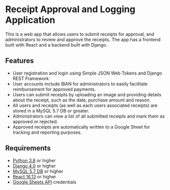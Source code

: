 # Receipt Approval and Logging Application

This is a web app that allows users to submit receipts for approval, and administrators to review and approve the receipts. The app has a frontend built with React and a backend built with Django.

## Features

- User registration and login using Simple JSON Web Tokens and Django REST Framework.
- User accounts include IBAN for administrators to easily facilitate reimbursement for approved payments.
- Users can submit receipts by uploading an image and providing details about the receipt, such as the date, purchase amount and reason.
- All users and receipts (as well as each users associated receipts) are stored in a MySQL 5.7  DB or greater.
- Administrators can view a list of all submitted receipts and mark them as approved or rejected.
- Approved receipts are automatically written to a Google Sheet for tracking and reporting purposes.


## Requirements

- [Python 3.8](https://www.python.org/) or higher
- [Django 4.0](https://www.djangoproject.com/) or higher
- [MySQL 5.7 DB](https://dev.mysql.com/) or higher
- [React 16.13](https://reactjs.org/) or higher
- [Google Sheets API](https://developers.google.com/sheets/api) credentials
